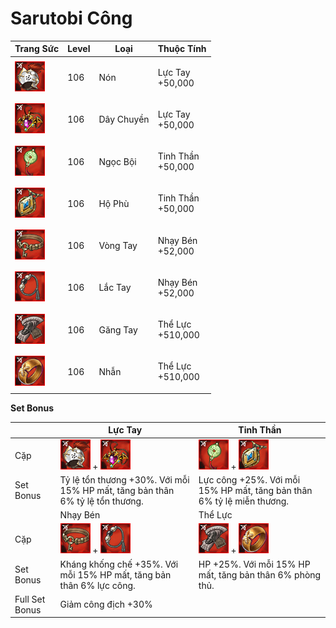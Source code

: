 # Sarutobi Công

| Trang Sức                                    | Level | Loại       | Thuộc Tính                  |
| -------------------------------------------- | ----- | ---------- | --------------------------- |
| ![](<../../.gitbook/assets/image (221).png>) | 106   | Nón        | <p>Lực Tay<br>+50,000</p>   |
| ![](<../../.gitbook/assets/image (725).png>) | 106   | Dây Chuyền | <p>Lực Tay<br>+50,000</p>   |
| ![](<../../.gitbook/assets/image (616).png>) | 106   | Ngọc Bội   | <p>Tinh Thần<br>+50,000</p> |
| ![](<../../.gitbook/assets/image (269).png>) | 106   | Hộ Phù     | <p>Tinh Thần<br>+50,000</p> |
| ![](<../../.gitbook/assets/image (256).png>) | 106   | Vòng Tay   | <p>Nhạy Bén<br>+52,000</p>  |
| ![](<../../.gitbook/assets/image (584).png>) | 106   | Lắc Tay    | <p>Nhạy Bén<br>+52,000</p>  |
| ![](<../../.gitbook/assets/image (784).png>) | 106   | Găng Tay   | <p>Thể Lực<br>+510,000</p>  |
| ![](<../../.gitbook/assets/image (249).png>) | 106   | Nhẫn       | <p>Thể Lực<br>+510,000</p>  |

&#x20;

**Set Bonus**

|                | Lực Tay                                                                                     | Tinh Thần                                                                                   |
| -------------- | ------------------------------------------------------------------------------------------- | ------------------------------------------------------------------------------------------- |
| Cặp            | ![](<../../.gitbook/assets/image (221).png>) + ![](<../../.gitbook/assets/image (725).png>) | ![](<../../.gitbook/assets/image (616).png>) + ![](<../../.gitbook/assets/image (269).png>) |
| Set Bonus      | Tỷ lệ tổn thương +30%. Với mỗi 15% HP mất, tăng bản thân 6% tỷ lệ tổn thương.               | Lực công +25%. Với mỗi 15% HP mất, tăng bản thân 6% tỷ lệ miễn thương.                      |
|                | Nhạy Bén                                                                                    | Thể Lực                                                                                     |
| Cặp            | ![](<../../.gitbook/assets/image (256).png>) + ![](<../../.gitbook/assets/image (584).png>) | ![](<../../.gitbook/assets/image (784).png>) + ![](<../../.gitbook/assets/image (249).png>) |
| Set Bonus      | Kháng khống chế +35%. Với mỗi 15% HP mất, tăng bản thân 6% lực công.                        | HP +25%. Với mỗi 15% HP mất, tăng bản thân 6% phòng thủ.                                    |
| Full Set Bonus | Giảm công địch +30%                                                                         |                                                                                             |

